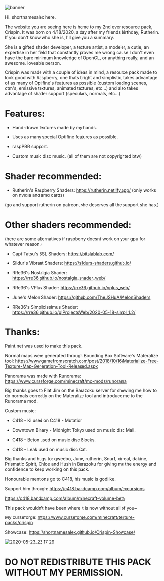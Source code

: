 ![banner](https://user-images.githubusercontent.com/63942150/88502023-7715a380-cff7-11ea-8636-6af4a6f8e101.png)

Hi. shortnamesalex here.

The website you are seeing here is home to my 2nd ever resource pack, Crispin. It was born on 4/18/2020, a day after my friends birthday, Rutherin. If you don't know who she is, I'll give you a summary.

She is a gifted shader developer, a texture artist, a modeler, a cutie, an expertise in her field that constantly proves me wrong cause I don't even have the bare minimum knowledge of OpenGL, or anything really, and an awesome, loveable person.

Crispin was made with a couple of ideas in mind, a resource pack made to look good with Raspberry, one thats bright and simplistic, takes advantage of as many of Optifine's features as possible (custom loading scenes, ctm's, emissive textures, animated textures, etc...) and also takes advantage of shader support (speculars, normals, etc...)    

# **Features:**

- Hand-drawn textures made by my hands.

- Uses as many special Optifine features as possible.

- raspPBR support.

- Custom music disc music. (all of them are not copyrighted btw)

# Shader recommended: 

- Rutherin's Raspberry Shaders: https://rutherin.netlify.app/ (only works on nvidia and amd cards)

(go and support rutherin on patreon, she deserves all the support she has.)

# Other shaders recommended:

(here are some alternatives if raspberry doesnt work on your gpu for whatever reason.)

- Capt Tatsu's BSL Shaders: https://bitslablab.com/

- Sildur's Vibrant Shaders: https://sildurs-shaders.github.io/

- RRe36's Nostalgia Shader: https://rre36.github.io/nostalgia_shader_web/

- RRe36's VPlus Shader: https://rre36.github.io/vplus_web/

- June's Melon Shader: https://github.com/TheJSHuA/MelonShaders

- RRe36's Simplicissimus Shader: https://rre36.github.io/glProjectsWeb/2020-05-18-simpl_1.2/

# Thanks:

Paint.net was used to make this pack.

Normal maps were generated through Bounding Box Software's Materalize tool: https://www.gamefromscratch.com/post/2018/10/16/Materialize-Free-Texture-Map-Generation-Tool-Released.aspx

Panorama was made with Runorama: https://www.curseforge.com/minecraft/mc-mods/runorama

Big thanks goes to Flat Jim on the Barazoku server for showing me how to do normals correctly on the Materalize tool and introduce me to the Runorama mod.

Custom music:

- C418 - Ki used on C418 - Mutation

- Downtown Binary - Midnight Tokyo used on music disc Mall.

- C418 - Beton used on music disc Blocks.

- C418 - Leak used on music disc Cat.

Big thanks and hugs to: qweebo, June, rutherin, Snurf, xirreal, dakine, Prismatic Spirit, Chloe and Hush in Barazoku for giving me the energy and confidence to keep working on this pack.

Honourable mentions go to C418, his music is godlike.

Support him through: https://c418.bandcamp.com/album/excursions

https://c418.bandcamp.com/album/minecraft-volume-beta

This pack wouldn't have been where it is now without all of you~

My curseforge: https://www.curseforge.com/minecraft/texture-packs/crispin

Showcase: https://shortnamesalex.github.io/Crispin-Showcase/

![2020-05-23_22 17 29](https://user-images.githubusercontent.com/63942150/82862149-23c89b80-9f49-11ea-94a3-918e090ce8ad.png)

# **DO NOT REDISTRIBUTE THIS PACK WITHOUT MY PERMISSION.**

